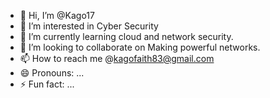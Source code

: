 - 👋 Hi, I’m @Kago17
- 👀 I’m interested in Cyber Security
- 🌱 I’m currently learning cloud and network security.
- 💞️ I’m looking to collaborate on Making powerful networks.
- 📫 How to reach me @kagofaith83@gmail.com
- 😄 Pronouns: ...
- ⚡ Fun fact: ...

<!---
Kago17/Kago17 is a ✨ special ✨ repository because its `README.md` (this file) appears on your GitHub profile.
You can click the Preview link to take a look at your changes.
--->
